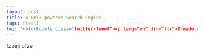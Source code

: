 ```yaml
---
layout: post
title: A GPT3 powered Search Engine
tags: [test]
twi: "<blockquote class="twitter-tweet"><p lang="en" dir="ltr">I made a fully functioning search engine on top of GPT3. <br><br>For any arbitrary query, it returns the exact answer AND the corresponding URL.<br><br>Look at the entire video. It&#39;s MIND BLOWINGLY good. <br><br>cc: <a href="https://twitter.com/gdb?ref_src=twsrc%5Etfw">@gdb</a> <a href="https://twitter.com/npew?ref_src=twsrc%5Etfw">@npew</a> <a href="https://twitter.com/gwern?ref_src=twsrc%5Etfw">@gwern</a> <a href="https://t.co/9ismj62w6l">pic.twitter.com/9ismj62w6l</a></p>&mdash; Paras Chopra (@paraschopra) <a href="https://twitter.com/paraschopra/status/1284801028676653060?ref_src=twsrc%5Etfw">July 19, 2020</a></blockquote> <script async src="https://platform.twitter.com/widgets.js" charset="utf-8"></script>"
---
```

fzoeji
ofze

